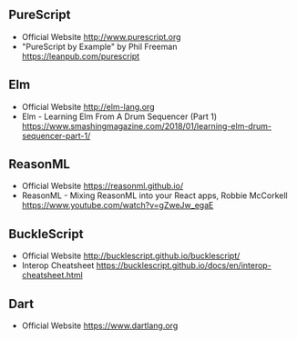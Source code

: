 ## PureScript

* Official Website
  http://www.purescript.org
* "PureScript by Example" by Phil Freeman
  https://leanpub.com/purescript

## Elm 

* Official Website
  http://elm-lang.org
* Elm - Learning Elm From A Drum Sequencer (Part 1)
  https://www.smashingmagazine.com/2018/01/learning-elm-drum-sequencer-part-1/

## ReasonML

* Official Website
  https://reasonml.github.io/
* ReasonML - Mixing ReasonML into your React apps, Robbie McCorkell
  https://www.youtube.com/watch?v=gZweJw_egaE

## BuckleScript

* Official Website
  http://bucklescript.github.io/bucklescript/
* Interop Cheatsheet
  https://bucklescript.github.io/docs/en/interop-cheatsheet.html

## Dart

* Official Website
  https://www.dartlang.org
